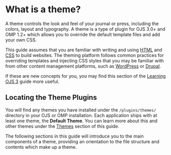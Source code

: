 # What is a theme?

A theme controls the look and feel of your journal or press, including the colors, layout and typography. A theme is a type of plugin for OJS 3.0+ and OMP 1.2+ which allows you to override the default template files and add your own CSS.

This guide assumes that you are familiar with writing and using [HTML](https://en.wikipedia.org/wiki/HTML) and [CSS](https://en.wikipedia.org/wiki/Cascading_Style_Sheets) to build websites. The theming platform follows common practices for overriding templates and injecting CSS styles that you may be familiar with from other content management platforms, such as [WordPress](https://wordpress.org/) or [Drupal](https://www.drupal.org/). 

If these are new concepts for you, you may find this section of the [Learning OJS 3](https://docs.pkp.sfu.ca/learning-ojs/en/journal-setup#website-settings) guide more useful.

## Locating the Theme Plugins

You will find any themes you have installed under the `/plugins/themes/` directory in your OJS or OMP installation. Each application ships with at least one theme, the **Default Theme**. You can learn more about this and other themes under the [Themes](themes.md) section of this guide.

The following sections in this guide will introduce you to the main components of a theme, providing an orientation to the file structure and contents which make up a theme.
